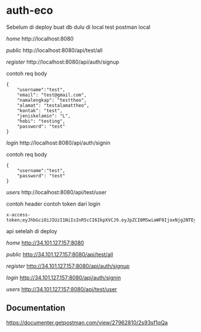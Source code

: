 # auth-eco
Sebelum di deploy
buat db dulu di local
test postman local

*home*
http://localhost:8080

*public*
http://localhost:8080/api/test/all

*register*
http://localhost:8080/api/auth/signup

contoh req body
```text
{
    "username":"test",
    "email": "test@gmail.com",
    "namalengkap": "testtheo",
    "alamat": "testalamattheo",
    "kontak": "test",
    "jeniskelamin": "L",
    "hobi": "testing",
    "password": "test"
}
```

*login*
http://localhost:8080/api/auth/signin

contoh req body
```text
{
    "username":"test",
    "password": "test"
}
```

*users*
http://localhost:8080/api/test/user

contoh header
contoh token dari login

```text
x-access-token;eyJhbGciOiJIUzI1NiIsInR5cCI6IkpXVCJ9.eyJpZCI6MSwiaWF0IjoxNjg2NTEyNDk1LCJleHAiOjE2ODY1OTg4OTV9.vt1fNAZpUVJpgkFKf9v3jEPVaKewBcnzLmVFCeqyZ2s
```

api setelah di deploy

*home*
http://34.101.127.157:8080

*public*
http://34.101.127.157:8080/api/test/all

*register*
http://34.101.127.157:8080/api/auth/signup

*login*
http://34.101.127.157:8080/api/auth/signin

*users*
http://34.101.127.157:8080/api/test/user

## Documentation
https://documenter.getpostman.com/view/27962810/2s93sf1qQa